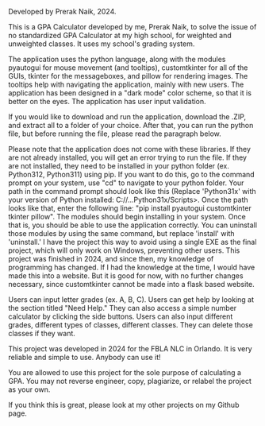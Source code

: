 Developed by Prerak Naik, 2024.

This is a GPA Calculator developed by me, Prerak Naik, to solve the issue of no standardized GPA Calculator at my high school, for weighted and unweighted classes. It uses my school's
grading system. 

The application uses the python language, along with the modules pyautogui for mouse movement (and tooltips), customtkinter for all of the GUIs, tkinter for the messageboxes, and pillow for rendering images. 
The tooltips help with navigating the application, mainly with new users. The application has been designed in a "dark mode" color scheme, so that it is better on the eyes. The application has user input validation. 

If you would like to download and run the application, download the .ZIP, and extract all to a folder of your choice. After that, you can run the python file, but before running the file, please read the paragraph below.

Please note that the application does not come with these libraries. If they are not already installed, you will get an error trying to run the file. If they are not installed, they need to be installed in your python folder (ex. Python312, Python311) using pip. If you want to do this, go to the command prompt on your system, use "cd" to navigate to your python folder. Your path in the command prompt should look like this (Replace 'Python31x' with your version of Python installed: C://...Python31x/Scripts>. Once the path looks like that, enter the following line: "pip install pyautogui customtkinter tkinter pillow". The modules should begin installing in your system. Once that is, you should be able to use the application correctly. You can uninstall those modules by using the same command, but replace 'install' with 'uninstall.' I have the project this way to avoid using a single EXE as the final project, which will only work on Windows, preventing other users. This project was finished in 2024, and since then, my knowledge of programming has changed. If I had the knowledge at the time, I would have made this into a website. But it is good for now, with no further changes necessary, since customtkinter cannot be made into a flask based website. 

Users can input letter grades (ex. A, B, C). Users can get help by looking at the section titled "Need Help." They can also access a simple number calculator by clicking the side buttons. Users
can also input different grades, different types of classes, different classes. They can delete those classes if they want. 

This project was developed in 2024 for the FBLA NLC in Orlando. It is very reliable and simple to use. Anybody can use it!

You are allowed to use this project for the sole purpose of calculating a GPA. You may not reverse engineer, copy, plagiarize, or relabel the project as your own. 

If you think this is great, please look at my other projects on my Github page.

